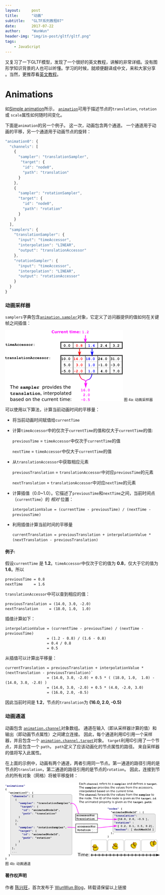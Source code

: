 ```yaml
---
layout:     post
title:      "动画"
subtitle:   "GLTF系列教程07"
date:       2017-07-22
author:     "WunWun"
header-img: "img/in-post/gltf/gltf.png"
tags:
    - JavaScript
---
```



又复习了一下GLTF模型，发现了一个很好的英文教程，讲解的非常详细。没有图形学知识背景的人也可以听懂。学习的时候，就顺便翻译成中文，来和大家分享 。当然，更推荐看[英文教程](https://github.com/javagl/glTF-Tutorials/tree/master/gltfTutorial#gltf-tutorial)。


# Animations

如[Simple animation](http://iwun.github.io/2017/07/22/SimpleAnimation/)所示， [`animation`](https://github.com/KhronosGroup/glTF/tree/master/specification#reference-animation)可用于描述节点的`translation`, `rotation` 或 `scale`属性如何随时间变化。

下面是`animation`的另一个例子。 这一次，动画包含两个通道。 一个通道用于动画的平移，另一个通道用于动画节点的旋转：

```javascript
"animation0": {
  "channels": [
    {
      "sampler": "translationSampler",
       "target": {
        "id": "node0",
        "path": "translation"
      }
    },
    {
      "sampler": "rotationSampler",
      "target": {
        "id": "node0",
        "path": "rotation"
      }
    }
  ],
  "samplers": {
    "translationSampler": {
      "input": "timeAccessor",
      "interpolation": "LINEAR",
      "output": "translationAccessor"
    },
    "rotationSampler": {
      "input": "timeAccessor",
      "interpolation": "LINEAR",
      "output": "rotationAccessor"
    }
  }
}
```


### 动画采样器

`samplers`字典包含[`animation.sampler`](https://github.com/KhronosGroup/glTF/blob/master/specification/README.md#reference-animation.sampler)对象，它定义了访问器提供的值如何在关键帧之间插值：


![java-javascript](/img/in-post/gltf/animationSamplers.png)
<small class="img-hint">图 4a: 动画采样器</small>

可以使用以下算法，计算当前动画时间的平移量：

* 将当前动画时间赋值给`currentTime`
* 计算`timeAccessor`中的仅次于`currentTime`的值和仅大于`currentTime`的值:

    `previousTime` = `timeAccessor`中仅次于`currentTime`的值

    `nextTime`  = `timeAccessor`中仅大于`currentTime`的值

* 从`translationAccessor`中获取相应元素

    `previousTranslation` = `translationAccessor`中对应`previousTime`的元素

    `nextTranslation` = `translationAccessor`中对应`nextTime`的元素

* 计算插值（0.0~1.0）。它描述了`previousTime`和`nextTime`之间，当前时间点（`currentTime`）的 *相对* 位置：

    `interpolationValue = (currentTime - previousTime) / (nextTime - previousTime)`

* 利用插值计算当前时间的平移量

    `currentTranslation = previousTranslation + interpolationValue * (nextTranslation - previousTranslation)`


#### 例子:

假设`currentTime` 是 **1.2**。`timeAccessor`中仅次于它的值为 **0.8**，仅大于它的值为 **1.6**。所以

    previousTime = 0.8
    nextTime     = 1.6

`translationAccessor`中可以查到相应的值：

    previousTranslation = (14.0, 3.0, -2.0)
    nextTranslation     = (18.0, 1.0,  1.0)

插值计算如下：

    interpolationValue = (currentTime - previousTime) / (nextTime - previousTime)
                       = (1.2 - 0.8) / (1.6 - 0.8)
                       = 0.4 / 0.8         
                       = 0.5

从插值可以计算出平移量：

    currentTranslation = previousTranslation + interpolationValue * (nextTranslation - previousTranslation)`
                       = (14.0, 3.0, -2.0) + 0.5 * ( (18.0, 1.0,  1.0) - (14.0, 3.0, -2.0) )
                       = (14.0, 3.0, -2.0) + 0.5 * (4.0, -2.0, 3.0)
                       = (16.0, 2.0, -0.5)

因此当前时间是 **1.2**，节点的`translation`为 **(16.0, 2.0, -0.5)**



### 动画通道

动画包含 [`animation.channel`](https://github.com/KhronosGroup/glTF/blob/master/specification/README.md#reference-animation.channel)对象数组。 通道在输入（即从采样器计算的值）和输出（即动画节点属性）之间建立连接。 因此，每个通道利用ID引用一个采样器，并且包含一个 [`animation.channel.target`](https://github.com/KhronosGroup/glTF/blob/master/specification/README.md#reference-animation.channel.target)对象。 `target`利用ID引用了一个节点，并且包含一个 `path`， `path`定义了应该动画化的节点属性的路径。 来自采样器的值将写入此属性。

在上面的示例中，动画有两个通道，两者引用同一节点。第一通道的路径引用的是节点的`translation`，第二通道的路径引用的是节点的`rotation`。 因此，连接到节点的所有对象（网格）将被平移旋转：


![java-javascript](/img/in-post/gltf/animationChannels.png)
<small class="img-hint">图 4b: 动画通道</small>

#### 著作权声明
  
作者 [陈兴旺](http://weibo.com/xingwangchan)，首次发布于 [WunWun Blog](http://iwun.github.io/)，转载请保留以上链接
